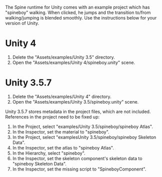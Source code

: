 The Spine runtime for Unity comes with an example project which has "spineboy" walking. When clicked, he jumps and the transition to/from walking/jumping is blended smoothly. Use the instructions below for your version of Unity.

# Unity 4

1. Delete the "Assets/examples/Unity 3.5" directory.
1. Open the "Assets/examples/Unity 4/spineboy.unity" scene.

# Unity 3.5.7

1. Delete the "Assets/examples/Unity 4" directory.
1. Open the "Assets/examples/Unity 3.5/spineboy.unity" scene.

Unity 3.5.7 stores metadata in the project files, which are not included. References in the project need to be fixed up:

1. In the Project, select "examples/Unity 3.5/spineboy/spineboy Atlas".
1. In the Inspector, set the material to "spineboy".
1. In the Project, select "examplesUnity 3.5/spineboy/spineboy Skeleton Data".
1. In the Inspector, set the atlas to "spineboy Atlas".
1. In the Hierarchy, select "spineboy".
1. In the Inspector, set the skeleton component's skeleton data to "spineboy Skeleton Data".
1. In the Inspector, set the missing script to "SpineboyComponent".
